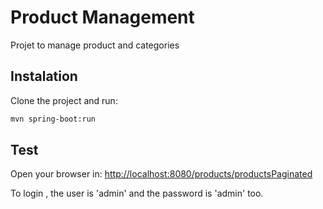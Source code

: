 # Product Management

Projet to manage product and categories

## Instalation

Clone the project and run:

```bash
mvn spring-boot:run
```

## Test

Open your browser in:
[http://localhost:8080/products/productsPaginated](http://localhost:8080/products/all])

To login , the user is 'admin' and the password is 'admin' too.

